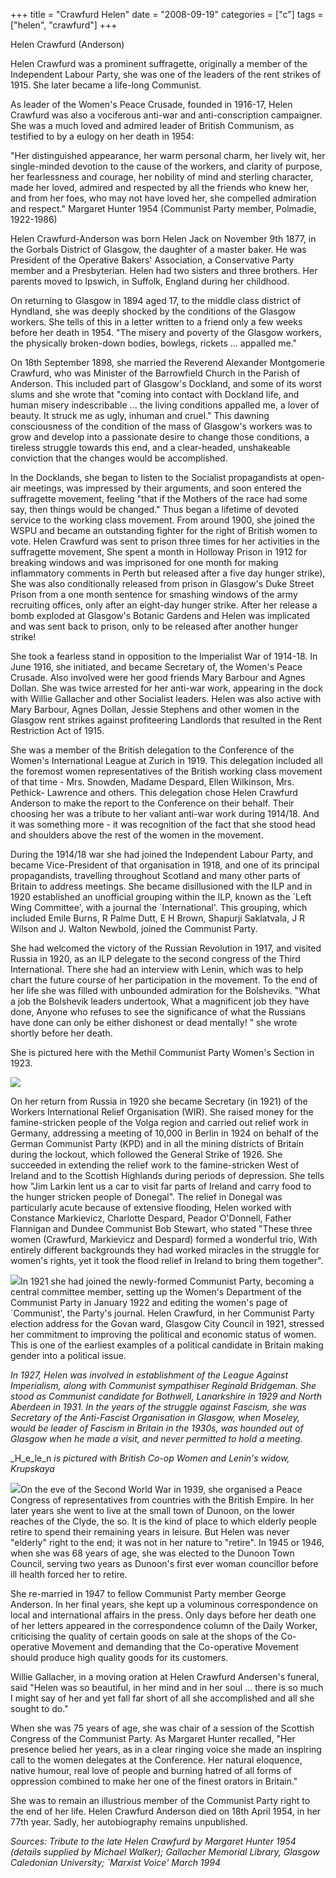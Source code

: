 +++
title = "Crawfurd Helen"
date = "2008-09-19"
categories = ["c"]
tags = ["helen", "crawfurd"]
+++

Helen Crawfurd (Anderson)

Helen Crawfurd was a prominent suffragette, originally a member of the Independent Labour Party, she was one of the leaders of the rent strikes of 1915. She later became a life-long Communist.

As leader of the Women's Peace Crusade, founded in 1916-17, Helen Crawfurd was also a vociferous anti-war and anti-conscription campaigner. She was a much loved and admired leader of British Communism, as testified to by a eulogy on her death in 1954:

"Her distinguished appearance, her warm personal charm, her lively wit, her single-minded devotion to the cause of the workers, and clarity of purpose, her fearlessness and courage, her nobility of mind and sterling character, made her loved, admired and respected by all the friends who knew her, and from her foes, who may not have loved her, she compelled admiration and respect." Margaret Hunter 1954 (Communist Party member, Polmadie, 1922-1986)

Helen Crawfurd-Anderson was born Helen Jack on November 9th 1877, in the Gorbals District of Glasgow, the daughter of a master baker. He was President of the Operative Bakers' Association, a Conservative Party member and a Presbyterian. Helen had two sisters and three brothers. Her parents moved to Ipswich, in Suffolk, England during her childhood.

On returning to Glasgow in 1894 aged 17, to the middle class district of Hyndland, she was deeply shocked by the conditions of the Glasgow workers. She tells of this in a letter written to a friend only a few weeks before her death in 1954. "The misery and poverty of the Glasgow workers, the physically broken-down bodies, bowlegs, rickets ... appalled me."

On 18th September 1898, she married the Reverend Alexander Montgomerie Crawfurd, who was Minister of the Barrowfield Church in the Parish of Anderson. This included part of Glasgow's Dockland, and some of its worst slums and she wrote that "coming into contact with Dockland life, and human misery indescribable ... the living conditions appalled me, a lover of beauty. It struck me as ugly, inhuman and cruel." This dawning consciousness of the condition of the mass of Glasgow's workers was to grow and develop into a passionate desire to change those conditions, a tireless struggle towards this end, and a clear-headed, unshakeable conviction that the changes would be accomplished.

In the Docklands, she began to listen to the Socialist propagandists at open-air meetings, was impressed by their arguments, and soon entered the suffragette movement, feeling "that if the Mothers of the race had some say, then things would be changed." Thus began a lifetime of devoted service to the working class movement. From around 1900, she joined the WSPU and became an outstanding fighter for the right of British women to vote. Helen Crawfurd was sent to prison three times for her activities in the suffragette movement, She spent a month in Holloway Prison in 1912 for breaking windows and was imprisoned for one month for making inflammatory comments in Perth but released after a five day hunger strike), She was also conditionally released from prison in Glasgow's Duke Street Prison from a one month sentence for smashing windows of the army recruiting offices, only after an eight-day hunger strike. After her release a bomb exploded at Glasgow's Botanic Gardens and Helen was implicated and was sent back to prison, only to be released after another hunger strike!

She took a fearless stand in opposition to the Imperialist War of 1914-18. In June 1916, she initiated, and became Secretary of, the Women's Peace Crusade. Also involved were her good friends Mary Barbour and Agnes Dollan. She was twice arrested for her anti-war work, appearing in the dock with Willie Gallacher and other Socialist leaders. Helen was also active with Mary Barbour, Agnes Dollan, Jessie Stephens and other women in the Glasgow rent strikes against profiteering Landlords that resulted in the Rent Restriction Act of 1915.

She was a member of the British delegation to the Conference of the Women's International League at Zurich in 1919. This delegation included all the foremost women representatives of the British working class movement of that time - Mrs. Snowden, Madame Despard, Ellen Wilkinson, Mrs. Pethick\- Lawrence and others. This delegation chose Helen Crawfurd Anderson to make the report to the Conference on their behalf. Their choosing her was a tribute to her valiant anti-war work during 1914/18. And it was something more - it was recognition of the fact that she stood head and shoulders above the rest of the women in the movement.

During the 1914/18 war she had joined the Independent Labour Party, and became Vice-President of that organisation in 1918, and one of its principal propagandists, travelling throughout Scotland and many other parts of Britain to address meetings. She became disillusioned with the ILP and in 1920 established an unofficial grouping within the ILP, known as the \`Left Wing Committee', with a journal the \`International'. This grouping, which included Emile Burns, R Palme Dutt, E H Brown, Shapurji Saklatvala, J R Wilson and J. Walton Newbold, joined the Communist Party.

She had welcomed the victory of the Russian Revolution in 1917, and visited Russia in 1920, as an ILP delegate to the second congress of the Third International. There she had an interview with Lenin, which was to help chart the future course of her participation in the movement. To the end of her life she was filled with unbounded admiration for the Bolsheviks. "What a job the Bolshevik leaders undertook, What a magnificent job they have done, Anyone who refuses to see the significance of what the Russians have done can only be either dishonest or dead mentally! " she wrote shortly before her death.

She is pictured here with the Methil Communist Party Women's Section in 1923.

![](https://grahamstevenson.me.uk/wp-content/uploads/2008/09/DC39CC08-F184-4BC9-BD07-4342D933D6BC-300x173.jpeg)

On her return from Russia in 1920 she became Secretary (in 1921) of the Workers International Relief Organisation (WIR). She raised money for the famine-stricken people of the Volga region and carried out relief work in Germany, addressing a meeting of 10,000 in Berlin in 1924 on behalf of the German Communist Party (KPD) and in all the mining districts of Britain during the lockout, which followed the General Strike of 1926. She succeeded in extending the relief work to the famine-stricken West of Ireland and to the Scottish Highlands during periods of depression. She tells how "Jim Larkin lent us a car to visit far parts of Ireland and carry food to the hunger stricken people of Donegal". The relief in Donegal was particularly acute because of extensive flooding, Helen worked with Constance Markievicz, Charlotte Despard, Peador O'Donnell, Father Flannigan and Dundee Communist Bob Stewart, who stated "These three women (Crawfurd, Markievicz and Despard) formed a wonderful trio, With entirely different backgrounds they had worked miracles in the struggle for women's rights, yet it took the flood relief in Ireland to bring them together".

![](http://79.170.40.183/grahamstevenson.me.uk/images/stories/communist_biographies/crawfurd%20helen%20election.jpg)In 1921 she had joined the newly-formed Communist Party, becoming a central committee member, setting up the Women's Department of the Communist Party in January 1922 and editing the women's page of \`Communist', the Party's journal. Helen Crawfurd, in her Communist Party election address for the Govan ward, Glasgow City Council in 1921, stressed her commitment to improving the political and economic status of women. This is one of the earliest examples of a political candidate in Britain making gender into a political issue.

_In 1927, Helen was involved in establishment of the League Against Imperialism, along with Communist sympathiser Reginald Bridgeman. She stood as Communist candidate for Bothwell, Lanarkshire in 1929 and North Aberdeen in 1931. In the years of the struggle against Fascism, she was Secretary of the Anti-Fascist Organisation in Glasgow, when Moseley, would be leader of Fascism in Britain in the 1930s, was hounded out of Glasgow when he made a visit, and never permitted to hold a meeting._ 

_H_e_le_n _is pictured with British Co-op Women and Lenin's widow, Krupskaya_ 

![](https://grahamstevenson.me.uk/wp-content/uploads/2008/09/2EBAAFD0-B90A-4EFC-8B56-87E7EE94DD5E.jpeg)On the eve of the Second World War in 1939, she organised a Peace Congress of representatives from countries with the British Empire. In her later years she went to live at the small town of Dunoon, on the lower reaches of the Clyde, the so. It is the kind of place to which elderly people retire to spend their remaining years in leisure. But Helen was never "elderly" right to the end; it was not in her nature to "retire". In 1945 or 1946, when she was 68 years of age, she was elected to the Dunoon Town Council, serving two years as Dunoon's first ever woman councillor before ill health forced her to retire.

She re-married in 1947 to fellow Communist Party member George Anderson. In her final years, she kept up a voluminous correspondence on local and international affairs in the press. Only days before her death one of her letters appeared in the correspondence column of the Daily Worker, criticising the quality of certain goods on sale at the shops of the Co-operative Movement and demanding that the Co-operative Movement should produce high quality goods for its customers.

Willie Gallacher, in a moving oration at Helen Crawfurd Andersen's funeral, said "Helen was so beautiful, in her mind and in her soul ... there is so much I might say of her and yet fall far short of all she accomplished and all she sought to do."

When she was 75 years of age, she was chair of a session of the Scottish Congress of the Communist Party. As Margaret Hunter recalled, "Her presence belied her years, as in a clear ringing voice she made an inspiring call to the women delegates at the Conference. Her natural eloquence, native humour, real love of people and burning hatred of all forms of oppression combined to make her one of the finest orators in Britain."

She was to remain an illustrious member of the Communist Party right to the end of her life. Helen Crawfurd Anderson died on 18th April 1954, in her 77th year. Sadly, her autobiography remains unpublished.

_Sources: Tribute to the late Helen Crawfurd by Margaret Hunter 1954 (details supplied by Michael Walker); Gallacher Memorial Library, Glasgow Caledonian University; \`Marxist Voice' March 1994_
